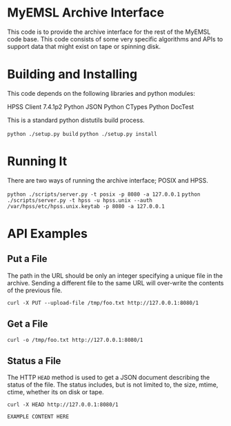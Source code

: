 # MyEMSL Archive Interface

This code is to provide the archive interface for the rest of the
MyEMSL code base. This code consists of some very specific algorithms
and APIs to support data that might exist on tape or spinning disk.

# Building and Installing

This code depends on the following libraries and python modules:

HPSS Client 7.4.1p2
Python JSON
Python CTypes
Python DocTest

This is a standard python distutils build process.

`python ./setup.py build`
`python ./setup.py install`

# Running It

There are two ways of running the archive interface; POSIX and HPSS.

`python ./scripts/server.py -t posix -p 8080 -a 127.0.0.1`
`python ./scripts/server.py -t hpss -u hpss.unix --auth /var/hpss/etc/hpss.unix.keytab -p 8080 -a 127.0.0.1`

# API Examples

## Put a File

The path in the URL should be only an integer specifying a unique 
file in the archive. Sending a different file to the same URL will
over-write the contents of the previous file.

`curl -X PUT --upload-file /tmp/foo.txt http://127.0.0.1:8080/1`

## Get a File

`curl -o /tmp/foo.txt http://127.0.0.1:8080/1`

## Status a File

The HTTP `HEAD` method is used to get a JSON document describing the
status of the file. The status includes, but is not limited to, the
size, mtime, ctime, whether its on disk or tape.

`curl -X HEAD http://127.0.0.1:8080/1`
```
EXAMPLE CONTENT HERE
```
